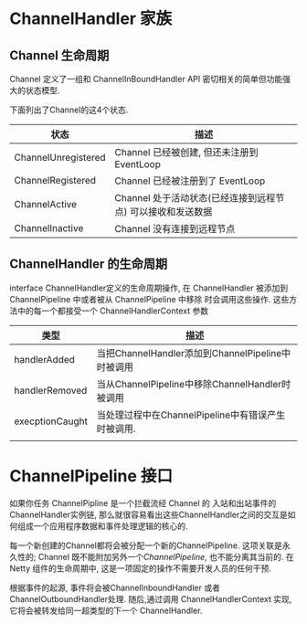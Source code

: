 # ChannelHandler 家族

## Channel 生命周期

Channel 定义了一组和 ChannelInBoundHandler API
密切相关的简单但功能强大的状态模型.

下面列出了Channel的这4个状态.

| 状态                  | 描述                                  |
|---------------------|-------------------------------------|
| ChannelUnregistered | Channel 已经被创建, 但还未注册到EventLoop
| ChannelRegistered   | Channel 已经被注册到了 EventLoop
| ChannelActive       | Channel 处于活动状态(已经连接到远程节点) 可以接收和发送数据
| ChannelInactive     | Channel 没有连接到远程节点

## ChannelHandler 的生命周期

interface ChannelHandler定义的生命周期操作,
在 ChannelHandler 被添加到 ChannelPipeline 中或者被从 ChannelPipeline 中移除
时会调用这些操作. 这些方法中的每一个都接受一个 ChannelHandlerContext 参数

| 类型              | 描述                                      |
|-----------------|-----------------------------------------|
| handlerAdded    | 当把ChannelHandler添加到ChannelPipeline中时被调用 |
| handlerRemoved  | 当从ChannelPipeline中移除ChannelHandler时被调用  |
| execptionCaught | 当处理过程中在ChannelPipeline中有错误产生时被调用.       |
|                 |                                         |

# ChannelPipeline 接口

如果你任务 ChannelPipline 是一个拦截流经 Channel 的
入站和出站事件的ChannelHandler实例链,
那么就很容易看出这些ChannelHandler之间的交互是如何组成一个应用程序数据和事件处理逻辑的核心的.

每一个新创建的Channel都将会被分配一个新的ChannelPipeline.
这项关联是永久性的; Channel 既不能附加另外一个*ChannelPipeline*, 也不能分离其当前的.
在 Netty 组件的生命周期中, 这是一项固定的操作不需要开发人员的任何干预.

根据事件的起源, 事件将会被ChannelInboundHandler 或者 ChannelOutboundHandler处理.
随后,通过调用 ChannelHandlerContext 实现, 它将会被转发给同一超类型的下一个 ChannelHandler.


